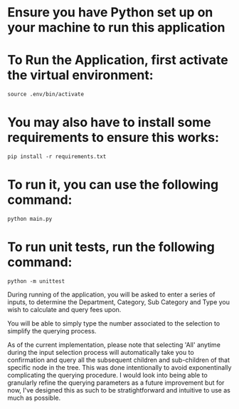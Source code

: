 # Ensure you have Python set up on your machine to run this application

# To Run the Application, first activate the virtual environment:

    source .env/bin/activate

# You may also have to install some requirements to ensure this works:

    pip install -r requirements.txt

# To run it, you can use the following command:

    python main.py

# To run unit tests, run the following command:

    python -m unittest

During running of the application, you will be asked to enter a series of inputs, to determine the Department, Category, Sub Category and Type you wish to calculate and query fees upon.

You will be able to simply type the number associated to the selection to simplify the querying process.

As of the current implementation, please note that selecting 'All' anytime during the input selection process will automatically take you to confirmation and query all the subsequent children and sub-children of that specific node in the tree. This was done intentionally to avoid exponentinally complicating the querying procedure. I would look into being able to granularly refine the querying parameters as a future improvement but for now, I've designed this as such to be stratightforward and intuitive to use as much as possible.
